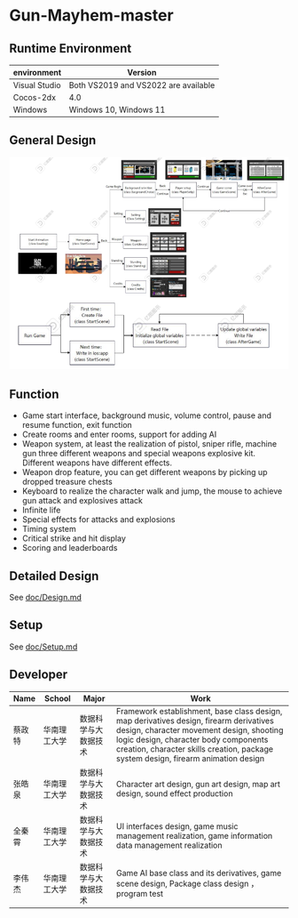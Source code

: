 # Gun-Mayhem-master
## Runtime Environment
|environment|Version|
|---|---|
|Visual Studio |Both VS2019 and VS2022 are available|
|Cocos-2dx|4.0|
|Windows|Windows 10, Windows 11|
## General Design
![General Design](./README_image/3.2.png)

## Function
* Game start interface, background music, volume control, pause and resume function, exit
  function
* Create rooms and enter rooms, support for adding AI
* Weapon system, at least the realization of pistol, sniper rifle, machine gun three different
  weapons and special weapons explosive kit. Different weapons have different effects.
* Weapon drop feature, you can get different weapons by picking up dropped treasure chests
* Keyboard to realize the character walk and jump, the mouse to achieve gun attack and explosives
  attack
* Infinite life
* Special effects for attacks and explosions
* Timing system
* Critical strike and hit display
* Scoring and leaderboards

## Detailed Design

See [doc/Design.md](https://github.com/Randonee1/Advanced-Language-Programming/doc/Design.md)

## Setup

See [doc/Setup.md](https://github.com/Randonee1/Advanced-Language-Programming/doc/Setup.md)

## Developer

|Name|School|Major|Work|
|---|---|---|---|
|蔡政特|华南理工大学|数据科学与大数据技术|Framework establishment, base class design, map derivatives design, firearm derivatives design, character movement design, shooting logic design, character body components creation, character skills creation, package system design, firearm animation design|
|张皓泉|华南理工大学|数据科学与大数据技术|Character art design, gun art design, map art design, sound effect production|
|全秦霄|华南理工大学|数据科学与大数据技术|UI interfaces design, game music management realization, game information data management realization|
|李伟杰|华南理工大学|数据科学与大数据技术|Game AI base class and its derivatives, game scene design, Package class design ， program test|